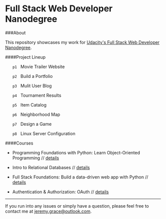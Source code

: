 Full Stack Web Developer Nanodegree
====

###About

This repository showcases my work for [Udacity's Full Stack Web Developer Nanodegree](http://www.udacity.com/course/full-stack-web-developer-nanodegree--nd004).

####Project Lineup

&nbsp;&nbsp;&nbsp;&nbsp;&nbsp; `p1`     &nbsp;&nbsp;Movie Trailer Website

&nbsp;&nbsp;&nbsp;&nbsp;&nbsp; `p2`      &nbsp;&nbsp;Build a Portfolio

&nbsp;&nbsp;&nbsp;&nbsp;&nbsp; `p3`      &nbsp;&nbsp;Mulit User Blog

&nbsp;&nbsp;&nbsp;&nbsp;&nbsp; `p4`      &nbsp;&nbsp;Tournament Results

&nbsp;&nbsp;&nbsp;&nbsp;&nbsp; `p5`      &nbsp;&nbsp;Item Catalog

&nbsp;&nbsp;&nbsp;&nbsp;&nbsp; `p6`      &nbsp;&nbsp;Neighborhood Map

&nbsp;&nbsp;&nbsp;&nbsp;&nbsp; `p7`      &nbsp;&nbsp;Design a Game

&nbsp;&nbsp;&nbsp;&nbsp;&nbsp; `p8`      &nbsp;&nbsp;Linux Server Configuration


####Courses

- Programming Foundations with Python: Learn Object-Oriented Programming //
[details](http://www.udacity.com/course/programming-foundations-with-python--ud036)

- Intro to Relational Databases //
[details](http://www.udacity.com/course/intro-to-relational-databases--ud197)

- Full Stack Foundations: Build a data-driven web app with Python // 
[details](http://www.udacity.com/course/full-stack-foundations--ud088)

- Authentication & Authorization: OAuth //
[details](http://www.udacity.com/course/authentication-authorization-oauth--ud330)




---

If you run into any issues or simply have a question, please feel free to contact me at jeremy.grace@outlook.com. 




